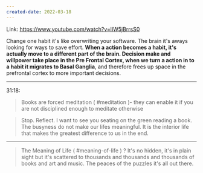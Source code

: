 ```yaml
---
created-date: 2022-03-18
---
```

Link: https://www.youtube.com/watch?v=lIW5jBrrsS0


Change one habit it's like overwriting your software.
The brain it's aways looking for ways to save effort. **When a action becomes a habit, it's actually move to a different part of the brain. Decision make and willpower take place in the Pre Frontal Cortex, when we turn a action in to a habit it migrates to Basal Ganglia**, and therefore frees up space in the prefrontal cortex to more important decisions.

---

31:18:
> Books are forced meditation ( #meditation )- they can enable it if you are not disciplined enough to meditate otherwise

>Stop. Reflect. I want to see you seating on the green reading a book. The busyness do not make our lifes meaningful. It is the interior life that makes the greatest difference to us in the end.

---

> The Meaning of Life ( #meaning-of-life )  ? It's no hidden, it's in plain sight but it's scattered to thousands and thousands and thousands of books and art and music. The peaces of the puzzles it's all out there.


